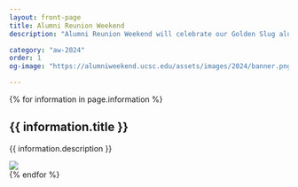 ```yaml
---
layout: front-page
title: Alumni Reunion Weekend
description: "Alumni Reunion Weekend will celebrate our Golden Slug alumni from the classes of 1965-1973."

category: "aw-2024"
order: 1
og-image: "https://alumniweekend.ucsc.edu/assets/images/2024/banner.png"

---
```




<style>
  .page-utilities {
    display: none;
  }
</style>


{% for information in page.information %}
<section class="content-w-media {{ information.layout }}" style="margin: 0">
  <div class="grid-container large">
    <div class="inner">
      <div class="content">
        <h2 class="underline">{{ information.title }}</h2>
        <p>{{ information.description }}</p>
      </div>
      <div class="media">
          <img src="{{ information.image }}">
      </div>
    </div>
  </div>
</section>
{% endfor %}